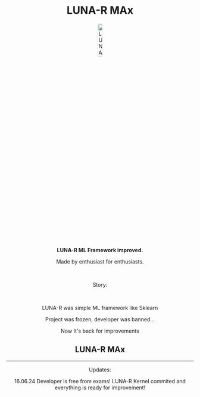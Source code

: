 <h1 align="center" id="title">LUNA-R MAx</h1>

<a href="https://lunarml.tilda.ws/"><p align="center"><img src="https://i.ibb.co/tQ9JDTs/Removal-633.png" alt="LUNA-R MAX" width=15%></p></a>

**<p id="description" align='center'>LUNA-R ML Framework improved.</p>**

<p id="description" align='center'>Made by enthusiast for enthusiasts.</p><br>
<p align='center'>Story:</p><br>
<p align='center'>LUNA-R was simple ML framework like Sklearn</p>
<p align='center'>Project was frozen, developer was banned...</p>
<p align='center'>Now It's back for improvements</p>
<p id="description" align='center'><h2 align='center'>LUNA-R MAx</h2></p>

___

<p align='center'>Updates:</p>

<p align='center'> 16.06.24 Developer is free from exams! LUNA-R Kernel commited and everything is ready for improvement!</p>
